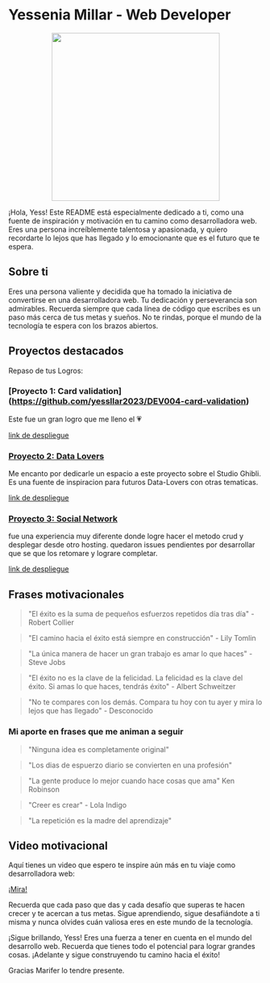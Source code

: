 # Yessenia Millar - Web Developer
<p align="center">
<img width="333"src="https://github.com/MariferVL/PracticaYess/assets/99364311/45e5b8ce-21de-4eb0-b3f9-13f198b424a8">
</p>

¡Hola, Yess! Este README está especialmente dedicado a ti, como una fuente de inspiración y motivación en tu camino como desarrolladora web. Eres una persona increíblemente talentosa y apasionada, y quiero recordarte lo lejos que has llegado y lo emocionante que es el futuro que te espera.

## Sobre ti

Eres una persona valiente y decidida que ha tomado la iniciativa de convertirse en una desarrolladora web. Tu dedicación y perseverancia son admirables. Recuerda siempre que cada línea de código que escribes es un paso más cerca de tus metas y sueños. No te rindas, porque el mundo de la tecnología te espera con los brazos abiertos.

## Proyectos destacados

Repaso de tus Logros:

### [Proyecto 1: Card validation] (https://github.com/yessllar2023/DEV004-card-validation)

Este fue un gran logro que me lleno el 💗

 [link de despliegue](https://yessllar2023.github.io/DEV004-card-validation/src/)


### [Proyecto 2: Data Lovers](https://github.com/yessllar2023/DEV004-data-lovers)

Me encanto por dedicarle un espacio a este proyecto sobre el Studio Ghibli. Es una fuente de inspiracion para
 futuros Data-Lovers con otras tematicas.

 [link de despliegue](https://yessllar2023.github.io/DEV004-data-lovers/src)

### [Proyecto 3: Social Network](https://github.com/yessllar2023/DEV004-social-network)
fue una experiencia muy diferente donde logre hacer el metodo crud y desplegar desde otro hosting.
quedaron issues pendientes por desarrollar que se que los retomare y lograre completar.

 [link de despliegue](https://dev-004-social-network-seven.vercel.app/)

## Frases motivacionales

> "El éxito es la suma de pequeños esfuerzos repetidos día tras día" - Robert Collier

> "El camino hacia el éxito está siempre en construcción" - Lily Tomlin

> "La única manera de hacer un gran trabajo es amar lo que haces" - Steve Jobs

> "El éxito no es la clave de la felicidad. La felicidad es la clave del éxito. Si amas lo que haces, tendrás éxito" - Albert Schweitzer

> "No te compares con los demás. Compara tu hoy con tu ayer y mira lo lejos que has llegado" - Desconocido

### Mi aporte en frases que me animan a seguir 

> "Ninguna idea es completamente original"

> "Los dias de espuerzo diario se convierten en una profesión"
 
> "La gente produce lo mejor cuando hace cosas que ama" Ken Robinson

> "Creer es crear" - Lola Indigo

> "La repetición es la madre del aprendizaje"

## Video motivacional

Aquí tienes un video que espero te inspire aún más en tu viaje como desarrolladora web:

[¡Mira!](https://www.youtube.com/watch?v=6KI4vWQe6Z0)

Recuerda que cada paso que das y cada desafío que superas te hacen crecer y te acercan a tus metas. Sigue aprendiendo, sigue desafiándote a ti misma y nunca olvides cuán valiosa eres en este mundo de la tecnología.


¡Sigue brillando, Yess! Eres una fuerza a tener en cuenta en el mundo del desarrollo web. Recuerda que tienes todo el potencial para lograr grandes cosas. ¡Adelante y sigue construyendo tu camino hacia el éxito!

Gracias Marifer lo tendre presente.